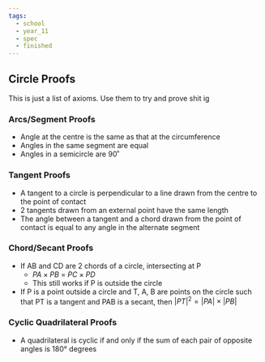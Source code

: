```yaml
---
tags:
  - school
  - year_11
  - spec
  - finished
---
```

## Circle Proofs

This is just a list of axioms. Use them to try and prove shit ig

### Arcs/Segment Proofs
- Angle at the centre is the same as that at the circumference
- Angles in the same segment are equal
- Angles in a semicircle are 90˚
### Tangent Proofs
- A tangent to a circle is perpendicular to a line drawn from the centre to the point of contact
- 2 tangents drawn from an external point have the same length
- The angle between a tangent and a chord drawn from the point of contact is equal to any angle in the alternate segment
### Chord/Secant Proofs
- If AB and CD are 2 chords of a circle, intersecting at P
	- $PA \times PB$ = $PC \times PD$ 
	- This still works if P is outside the circle
- If P is a point outside a circle and T, A, B are points on the circle such that PT is a tangent and PAB is a secant, then $|PT|^2 = |PA|{\times}|PB|$
### Cyclic Quadrilateral Proofs
- A quadrilateral is cyclic if and only if the sum of each pair of opposite angles is 180° degrees